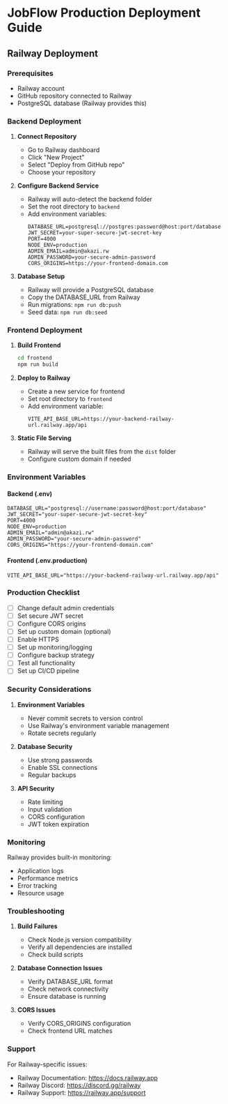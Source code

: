 # JobFlow Production Deployment Guide

## Railway Deployment

### Prerequisites
- Railway account
- GitHub repository connected to Railway
- PostgreSQL database (Railway provides this)

### Backend Deployment

1. **Connect Repository**
   - Go to Railway dashboard
   - Click "New Project"
   - Select "Deploy from GitHub repo"
   - Choose your repository

2. **Configure Backend Service**
   - Railway will auto-detect the backend folder
   - Set the root directory to `backend`
   - Add environment variables:
     ```
     DATABASE_URL=postgresql://postgres:password@host:port/database
     JWT_SECRET=your-super-secure-jwt-secret-key
     PORT=4000
     NODE_ENV=production
     ADMIN_EMAIL=admin@akazi.rw
     ADMIN_PASSWORD=your-secure-admin-password
     CORS_ORIGINS=https://your-frontend-domain.com
     ```

3. **Database Setup**
   - Railway will provide a PostgreSQL database
   - Copy the DATABASE_URL from Railway
   - Run migrations: `npm run db:push`
   - Seed data: `npm run db:seed`

### Frontend Deployment

1. **Build Frontend**
   ```bash
   cd frontend
   npm run build
   ```

2. **Deploy to Railway**
   - Create a new service for frontend
   - Set root directory to `frontend`
   - Add environment variable:
     ```
     VITE_API_BASE_URL=https://your-backend-railway-url.railway.app/api
     ```

3. **Static File Serving**
   - Railway will serve the built files from the `dist` folder
   - Configure custom domain if needed

### Environment Variables

#### Backend (.env)
```env
DATABASE_URL="postgresql://username:password@host:port/database"
JWT_SECRET="your-super-secure-jwt-secret-key"
PORT=4000
NODE_ENV=production
ADMIN_EMAIL="admin@akazi.rw"
ADMIN_PASSWORD="your-secure-admin-password"
CORS_ORIGINS="https://your-frontend-domain.com"
```

#### Frontend (.env.production)
```env
VITE_API_BASE_URL="https://your-backend-railway-url.railway.app/api"
```

### Production Checklist

- [ ] Change default admin credentials
- [ ] Set secure JWT secret
- [ ] Configure CORS origins
- [ ] Set up custom domain (optional)
- [ ] Enable HTTPS
- [ ] Set up monitoring/logging
- [ ] Configure backup strategy
- [ ] Test all functionality
- [ ] Set up CI/CD pipeline

### Security Considerations

1. **Environment Variables**
   - Never commit secrets to version control
   - Use Railway's environment variable management
   - Rotate secrets regularly

2. **Database Security**
   - Use strong passwords
   - Enable SSL connections
   - Regular backups

3. **API Security**
   - Rate limiting
   - Input validation
   - CORS configuration
   - JWT token expiration

### Monitoring

Railway provides built-in monitoring:
- Application logs
- Performance metrics
- Error tracking
- Resource usage

### Troubleshooting

1. **Build Failures**
   - Check Node.js version compatibility
   - Verify all dependencies are installed
   - Check build scripts

2. **Database Connection Issues**
   - Verify DATABASE_URL format
   - Check network connectivity
   - Ensure database is running

3. **CORS Issues**
   - Verify CORS_ORIGINS configuration
   - Check frontend URL matches

### Support

For Railway-specific issues:
- Railway Documentation: https://docs.railway.app
- Railway Discord: https://discord.gg/railway
- Railway Support: https://railway.app/support
